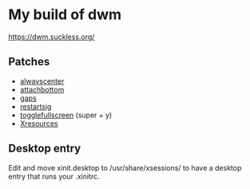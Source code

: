 # My build of dwm

https://dwm.suckless.org/

## Patches

- [alwayscenter](https://dwm.suckless.org/patches/alwayscenter/)
- [attachbottom](https://dwm.suckless.org/patches/attachbottom/)
- [gaps](https://dwm.suckless.org/patches/gaps/)
- [restartsig](https://dwm.suckless.org/patches/restartsig/)
- [togglefullscreen](https://github.com/bakkeby/patches/blob/master/dwm/dwm-togglefullscreen-6.2.diff) (super + y)
- [Xresources](https://dwm.suckless.org/patches/xresources/)

## Desktop entry

Edit and move xinit.desktop to /usr/share/xsessions/ to have a desktop entry
that runs your .xinitrc.
